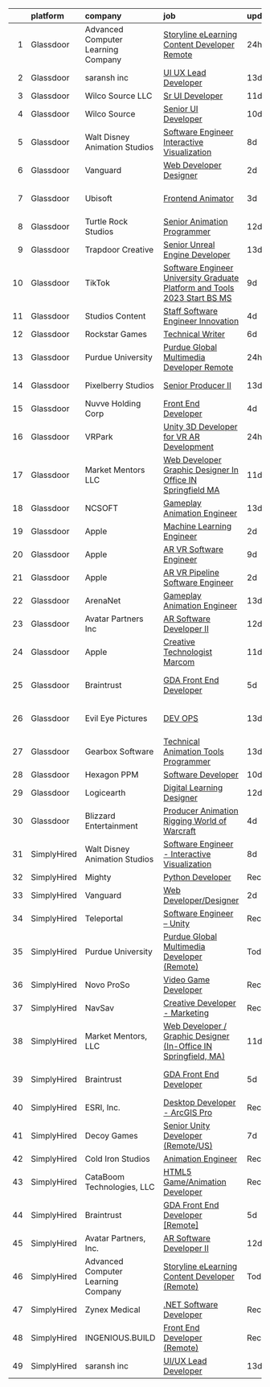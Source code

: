 

|    | platform    | company                            | job                                                                                                                                                                                                                                                                                                                                                                                                                                                                                                                                                                                                                                                                                                                                                                                                                                                                                                                                                                                                                                                                                                                                                                                                                                                                                                                                                                                                                                                                      | update_time   | location          |
|---:|:------------|:-----------------------------------|:-------------------------------------------------------------------------------------------------------------------------------------------------------------------------------------------------------------------------------------------------------------------------------------------------------------------------------------------------------------------------------------------------------------------------------------------------------------------------------------------------------------------------------------------------------------------------------------------------------------------------------------------------------------------------------------------------------------------------------------------------------------------------------------------------------------------------------------------------------------------------------------------------------------------------------------------------------------------------------------------------------------------------------------------------------------------------------------------------------------------------------------------------------------------------------------------------------------------------------------------------------------------------------------------------------------------------------------------------------------------------------------------------------------------------------------------------------------------------|:--------------|:------------------|
|  1 | Glassdoor   | Advanced Computer Learning Company | [Storyline eLearning Content Developer  Remote ](https://www.glassdoor.com/partner/jobListing.htm?pos=111&ao=1136043&s=58&guid=0000018335b5cfe0a261a3e2a543caec&src=GD_JOB_AD&t=SR&vt=w&ea=1&cs=1_be0f0069&cb=1663053451547&jobListingId=1008134135252&jrtk=3-0-1gcqrbk0akf3p801-1gcqrbk0sh7hs800-0fc8a3c74219ea28-)                                                                                                                                                                                                                                                                                                                                                                                                                                                                                                                                                                                                                                                                                                                                                                                                                                                                                                                                                                                                                                                                                                                                                     | 24h           | Remote            |
|  2 | Glassdoor   | saransh inc                        | [UI UX Lead Developer](https://www.glassdoor.com/partner/jobListing.htm?pos=121&ao=1136043&s=58&guid=0000018335b5cfe0a261a3e2a543caec&src=GD_JOB_AD&t=SR&vt=w&ea=1&cs=1_d0806f58&cb=1663053451547&jobListingId=1008103912540&jrtk=3-0-1gcqrbk0akf3p801-1gcqrbk0sh7hs800-85031aa08e20476f-)                                                                                                                                                                                                                                                                                                                                                                                                                                                                                                                                                                                                                                                                                                                                                                                                                                                                                                                                                                                                                                                                                                                                                                               | 13d           | Remote            |
|  3 | Glassdoor   | Wilco Source  LLC                  | [Sr UI Developer](https://www.glassdoor.com/partner/jobListing.htm?pos=110&ao=1136043&s=58&guid=0000018335b5cfe0a261a3e2a543caec&src=GD_JOB_AD&t=SR&vt=w&ea=1&cs=1_ff10fb68&cb=1663053451547&jobListingId=1008110499500&jrtk=3-0-1gcqrbk0akf3p801-1gcqrbk0sh7hs800-802fa49ffd51ecc9-)                                                                                                                                                                                                                                                                                                                                                                                                                                                                                                                                                                                                                                                                                                                                                                                                                                                                                                                                                                                                                                                                                                                                                                                    | 11d           | Newark, CA        |
|  4 | Glassdoor   | Wilco Source                       | [Senior UI Developer](https://www.glassdoor.com/partner/jobListing.htm?pos=118&ao=1136043&s=58&guid=0000018335b5cfe0a261a3e2a543caec&src=GD_JOB_AD&t=SR&vt=w&ea=1&cs=1_76c9f424&cb=1663053451547&jobListingId=1008114020566&jrtk=3-0-1gcqrbk0akf3p801-1gcqrbk0sh7hs800-c70407e1cd8c0a1b-)                                                                                                                                                                                                                                                                                                                                                                                                                                                                                                                                                                                                                                                                                                                                                                                                                                                                                                                                                                                                                                                                                                                                                                                | 10d           | Newark, CA        |
|  5 | Glassdoor   | Walt Disney Animation Studios      | [Software Engineer   Interactive Visualization](https://www.glassdoor.com/partner/jobListing.htm?pos=105&ao=1110586&s=58&guid=0000018335b5cfe0a261a3e2a543caec&src=GD_JOB_AD&t=SR&vt=w&cs=1_69f75831&cb=1663053451546&jobListingId=1008116981081&cpc=84DBBAA61F05C438&jrtk=3-0-1gcqrbk0akf3p801-1gcqrbk0sh7hs800-466d3f969b5724f7--6NYlbfkN0DAFTyt7pbDCC2JPO79CSdi1dIb81yjczP5qsKcZIxgiYm3-7g-689UM0rgypL64crB_GaJfP20m1fi1IAkQG5dY12ubcrqEHfZzCdaUqOTOf3e99Ei0bzeLneHHMNYnwXkO2F8SR5SLFHDutgYQXvHhDkASuoVoFmkove6Qp56cZaX7RQovnpcqQBa-bDDA_wAr9ACbsMyI7SnOR0TzkbWUb7TcA8X0stE9UZJ1aaJofvF4ktYiCCtHkhgJ6JbSwhZtSagjM3CnDYzkk_HApgEL8JmRKdJ3aDthR-Y-BSfBGsTSkGgHMgOF_z-It5zznqtGmkKTf1pmx_IrtU7QidfUMUadnA3osYxYaCc3j1x8EblroC7B-BBOvOzCMdSaJHSHgiVkQQxYe-ukaTXkQg4t5rUY5VG0OfaD4I4Mut_t3tshfoEk5S9_TjCE1K1bi0%3D)                                                                                                                                                                                                                                                                                                                                                                                                                                                                                                                                                                                                                                                        | 8d            | Burbank, CA       |
|  6 | Glassdoor   | Vanguard                           | [Web Developer Designer](https://www.glassdoor.com/partner/jobListing.htm?pos=104&ao=1110586&s=58&guid=0000018335b5cfe0a261a3e2a543caec&src=GD_JOB_AD&t=SR&vt=w&cs=1_e4523f27&cb=1663053451546&jobListingId=1008130738329&cpc=E521981D00147CE2&jrtk=3-0-1gcqrbk0akf3p801-1gcqrbk0sh7hs800-8f7885d589a4cda5--6NYlbfkN0BWQs_M7ZA8XLbIFWVw-PYcVVEPryqVLyWhKaEKPskHy2YkbHyHJDwB5vIJ0eSmX6bVJVfbGcsdJGyr5o5S5OnXYXJWXZNmtBOxYNrDGEVO1O9EpaQDa3kCWxUxd1e8enNO3rCqJXVcGHaTnsCGx5vc-lflJ8tUwqdkctmWWsMYtd56T3SzBRFmWAUuC55_U_t6wfKqVduwyJiAr-HHE1dK0H91SsNMkXj9lDbMlEdsLH3YPLrnvjhkhLoP4Fow5BCoz2_mZrgxqh4A717_fLgu-PN2eofXeBsCtpk4E6Y3TMxC49eaFAmNacIFiM-mmatjZd9lmoWpW8pRRWB0kEx2e3bvD54XZYFtsFxPefKjwbntHmZnyo0VfE-60FV6ZMicmMalIg6gJFQadZkYJt_OyHsaMBky7S6N48ohRejRpbXlJ2tQoP_gS7UkO12iDMBAwW8TbW-s-Oxmp6QscdStVyc1SyXBOsJ22VN9s1h1qCbF4ovKj7qwLmgP5LWKToGPri-8uj245ucpwaCPDszbCLa-5RYf49XHrjQLTGtcFwS8Y-imYmICJ0doAf6bpK7KoX97tWgEe3wPE4oVedz--KmKfuSORC3cU3duqwS4K1isgUVHJP-E8jUlNZ3WfPqJgz_YuodnZVagHL_ny_RFgHycsX_Fnua734QgEWoxTA5Vy4H9YA_df-hBAIJoFJCh-XBvkkfVod3JTDZbIXewACvPz3YidBTcfjLBsKHLJB_khh78UpcLwaG5CzuUdsJagG9tpYy6RqEJ49MULrSmL64b1PLhE37b-lW7WwjACls1Kx1Ywmf4VLzdvZTbGk8wExMd2KoVZXdwofc4edzWj-WXzOYkhMMz4KOF-y7uE32jythhb-LRdntcicENe9rf8BTP17syRQMewhyNAF51zecUHWzt2ddL6z1HrlvXQ1pvWuybvmfvZaRdRri3rRYZnq5gpdo4z3hIMfLqa5n8A3z_HZ0y1GrrQQq7Pv1CqMvifWjXK8zjISRxr5PyOv-FZJPqtZ8uO0ib07L38qQCCK0K2zvT_HwgnQkYlKYlbPlOY0rhQLUxm6gum_xTXeraHkOkgqfZ6w%3D%3D) | 2d            | Malvern, PA       |
|  7 | Glassdoor   | Ubisoft                            | [Frontend Animator](https://www.glassdoor.com/partner/jobListing.htm?pos=112&ao=1136043&s=58&guid=0000018335b5cfe0a261a3e2a543caec&src=GD_JOB_AD&t=SR&vt=w&cs=1_fde86050&cb=1663053451547&jobListingId=1008130382379&jrtk=3-0-1gcqrbk0akf3p801-1gcqrbk0sh7hs800-4983d4bb94ce4304-)                                                                                                                                                                                                                                                                                                                                                                                                                                                                                                                                                                                                                                                                                                                                                                                                                                                                                                                                                                                                                                                                                                                                                                                       | 3d            | San Francisco, CA |
|  8 | Glassdoor   | Turtle Rock Studios                | [Senior Animation Programmer](https://www.glassdoor.com/partner/jobListing.htm?pos=123&ao=1136043&s=58&guid=0000018335b5cfe0a261a3e2a543caec&src=GD_JOB_AD&t=SR&vt=w&ea=1&cs=1_094baa81&cb=1663053451547&jobListingId=1008106608421&jrtk=3-0-1gcqrbk0akf3p801-1gcqrbk0sh7hs800-21f08f745b795195-)                                                                                                                                                                                                                                                                                                                                                                                                                                                                                                                                                                                                                                                                                                                                                                                                                                                                                                                                                                                                                                                                                                                                                                        | 12d           | Lake Forest, CA   |
|  9 | Glassdoor   | Trapdoor Creative                  | [Senior Unreal Engine Developer](https://www.glassdoor.com/partner/jobListing.htm?pos=102&ao=1110586&s=58&guid=0000018335b5cfe0a261a3e2a543caec&src=GD_JOB_AD&t=SR&vt=w&ea=1&cs=1_46a169cd&cb=1663053451546&jobListingId=1008103754936&cpc=BAD55DC2FB4E14F9&jrtk=3-0-1gcqrbk0akf3p801-1gcqrbk0sh7hs800-3ccb01640910f06a--6NYlbfkN0DfhRLDY5E7BVY3xhBTAobuSaZ3WR2SqAJ-w4NHeQGDZ_V54dt5D1-9-o8FlAFC8VGLEw2k2nKsfw8pew_Kwqtd_SEUbUcMf-02KnlYLV1p_IH8Kyt8nzMazNMhvenS4mLaj3fKUYsQpT5EY33skyX4tLuaJ-sj4Ti1j_68LBqgjHhV6p61YjgY1NjWJ-qry5NG5WN76dRtCb5G-N8BAO9sv05EiRy8yelM_LaxUevvWpj_QqCoKMrzVv4PC11O36C4u6cg-1LceCRMv1fqHHljEJCWIf_9_0SBEOA87CqTX5vQqIF5cIF2RDTejNuVwGV5t4daLCeJCHIiUOXkwmRMXG2p9vEKOyytQ5XsenaN57IlbA9mNxzbtyzqQpvfrTfYfd8i9ldMTUOKaUa-OxvN-A2UMdnH2F-4mLfCHjCEi5ZnEw8WntP79qaiIfVqIOKikrGe3iQjRWS_vYgcUvlgu0ldGSm0tZNY2-QOVMrJcFQ6l4G7oxJYEbs84AiyNy-Z-nEbGwSaAYcheQcL9kRS)                                                                                                                                                                                                                                                                                                                                                                                                                                                                                                                                                                                | 13d           | Lehi, UT          |
| 10 | Glassdoor   | TikTok                             | [Software Engineer  University Graduate  Platform and Tools    2023 Start  BS MS ](https://www.glassdoor.com/partner/jobListing.htm?pos=116&ao=1136043&s=58&guid=0000018335b5cfe0a261a3e2a543caec&src=GD_JOB_AD&t=SR&vt=w&cs=1_405b6071&cb=1663053451547&jobListingId=1008115904300&jrtk=3-0-1gcqrbk0akf3p801-1gcqrbk0sh7hs800-ac13109f7213683e-)                                                                                                                                                                                                                                                                                                                                                                                                                                                                                                                                                                                                                                                                                                                                                                                                                                                                                                                                                                                                                                                                                                                        | 9d            | Mountain View, CA |
| 11 | Glassdoor   | Studios Content                    | [Staff Software Engineer  Innovation](https://www.glassdoor.com/partner/jobListing.htm?pos=106&ao=1110586&s=58&guid=0000018335b5cfe0a261a3e2a543caec&src=GD_JOB_AD&t=SR&vt=w&cs=1_17227d25&cb=1663053451546&jobListingId=1008126216490&cpc=6193B0C32834B022&jrtk=3-0-1gcqrbk0akf3p801-1gcqrbk0sh7hs800-43c79996d772bd58--6NYlbfkN0DAFTyt7pbDCC2JPO79CSdi1dIb81yjczP5qsKcZIxgiYm3-7g-689UM0rgypL64cr8-zBqMTzeaFSoSa-bVwa14jfgvFvZrn9154xci4_dCXJvU1fPUXOALeYLHnNsgb79QU2rhjJDCQrsE-5NPIs_IuxxS5owmGYwgT_XI9ON7imRVo_xbCUbSzADBmjTbcI09bZ5T0NSZtITe3vBOVmra5Uqk1G_VnVXCsvS3cugKxlEtzznRAWZj2UUB7Q5SR26R4jkEniDp3Dac7LLxXMC9VYVP_mBgULwPBronv-DwtoSqqHCDykwF2XrJMmgPIC3dm_85xRfcHDDE0PGLbfoWauFuj72yCiCxLYkDua-cbpjyrN7Lwx5LGkUxneSHe9jeemOlpK7Mla9DVqZYW3tNAM7uWnXjlICqy6qL4h1o85cN7CqVi3H1M3Zxvb8xMQ%3D)                                                                                                                                                                                                                                                                                                                                                                                                                                                                                                                                                                                                                                                                  | 4d            | Burbank, CA       |
| 12 | Glassdoor   | Rockstar Games                     | [Technical Writer](https://www.glassdoor.com/partner/jobListing.htm?pos=127&ao=1136043&s=58&guid=0000018335b5cfe0a261a3e2a543caec&src=GD_JOB_AD&t=SR&vt=w&ea=1&cs=1_e045a481&cb=1663053451550&jobListingId=1008121029319&jrtk=3-0-1gcqrbk0akf3p801-1gcqrbk0sh7hs800-7f3789c5b17a5db4-)                                                                                                                                                                                                                                                                                                                                                                                                                                                                                                                                                                                                                                                                                                                                                                                                                                                                                                                                                                                                                                                                                                                                                                                   | 6d            | Andover, MA       |
| 13 | Glassdoor   | Purdue University                  | [Purdue Global Multimedia Developer  Remote ](https://www.glassdoor.com/partner/jobListing.htm?pos=113&ao=1136043&s=58&guid=0000018335b5cfe0a261a3e2a543caec&src=GD_JOB_AD&t=SR&vt=w&cs=1_461b3f61&cb=1663053451547&jobListingId=1008133073256&jrtk=3-0-1gcqrbk0akf3p801-1gcqrbk0sh7hs800-8202613e0816d37c-)                                                                                                                                                                                                                                                                                                                                                                                                                                                                                                                                                                                                                                                                                                                                                                                                                                                                                                                                                                                                                                                                                                                                                             | 24h           | Indiana           |
| 14 | Glassdoor   | Pixelberry Studios                 | [Senior Producer II](https://www.glassdoor.com/partner/jobListing.htm?pos=128&ao=1136043&s=58&guid=0000018335b5cfe0a261a3e2a543caec&src=GD_JOB_AD&t=SR&vt=w&ea=1&cs=1_c6cdf924&cb=1663053451550&jobListingId=1008104270938&jrtk=3-0-1gcqrbk0akf3p801-1gcqrbk0sh7hs800-fcf3af60ede294d2-)                                                                                                                                                                                                                                                                                                                                                                                                                                                                                                                                                                                                                                                                                                                                                                                                                                                                                                                                                                                                                                                                                                                                                                                 | 13d           | Mountain View, CA |
| 15 | Glassdoor   | Nuvve Holding Corp                 | [Front End Developer](https://www.glassdoor.com/partner/jobListing.htm?pos=109&ao=1136043&s=58&guid=0000018335b5cfe0a261a3e2a543caec&src=GD_JOB_AD&t=SR&vt=w&ea=1&cs=1_413f0bc9&cb=1663053451547&jobListingId=1008127162897&jrtk=3-0-1gcqrbk0akf3p801-1gcqrbk0sh7hs800-030bcc0c6c4b158f-)                                                                                                                                                                                                                                                                                                                                                                                                                                                                                                                                                                                                                                                                                                                                                                                                                                                                                                                                                                                                                                                                                                                                                                                | 4d            | San Diego, CA     |
| 16 | Glassdoor   | VRPark                             | [Unity 3D Developer for VR AR Development](https://www.glassdoor.com/partner/jobListing.htm?pos=114&ao=1136043&s=58&guid=0000018335b5cfe0a261a3e2a543caec&src=GD_JOB_AD&t=SR&vt=w&ea=1&cs=1_283eb393&cb=1663053451547&jobListingId=1008134316115&jrtk=3-0-1gcqrbk0akf3p801-1gcqrbk0sh7hs800-e38182a1c25d7b2a-)                                                                                                                                                                                                                                                                                                                                                                                                                                                                                                                                                                                                                                                                                                                                                                                                                                                                                                                                                                                                                                                                                                                                                           | 24h           | Hackensack, NJ    |
| 17 | Glassdoor   | Market Mentors  LLC                | [Web Developer   Graphic Designer  In Office IN Springfield  MA ](https://www.glassdoor.com/partner/jobListing.htm?pos=101&ao=1110586&s=58&guid=0000018335b5cfe0a261a3e2a543caec&src=GD_JOB_AD&t=SR&vt=w&ea=1&cs=1_8e379f9b&cb=1663053451546&jobListingId=1008111271323&cpc=57C5E6719F11A077&jrtk=3-0-1gcqrbk0akf3p801-1gcqrbk0sh7hs800-971de25c7259ef8b--6NYlbfkN0DrgQq5ECBajiuqohNCSf6c7_2Cek-sBUhiO2bmmkiCIcpzLyXLzEAoKP3P9Bva9-zUgAU6dCxffsMNVoKZUbiRB3Ovdl0h9ea5amWQkaxfoiRDPvu7vvBPFtBCBbXoTpO0YVWCRAym8I0hk1kRXTvCk5pv60f4DZY_HfLzxtzevPO9xQ7iAlJBHt3t5YEE5GWFLz3UtNbBX8qg7-6pMcIrjVsrlqCX5PDcJ0X3wPIV29k90c_-uP-4FJZc2tzUkjgqzw3P4SxUfcGcxDUFABGHsHqDxGTrW2n--_WffAZu7NI-ysK4U3EuEmQTD6qIqh6NjuDvLpXMWQcipH7JcprR3qoRnTkKrkociWwiZ3T8MZnS4T_FHBDyblFtqGudWmRCJZRv3nzPZS9L3p1FkzhPgS6qfj4l9XSQLdDeXCADarkSPPeC7UVeUMabNxJe9iEPb057qOeIQQUb64TVRgZBPSkr7oJ9y9z3l_hBj57S3OZLQ0LtphjtJQMm16gY09o6Vpz8zkKnfiH5V1IxJvSQq7EzX4rjE4jO77zB5OSCoIfIkXObptHX)                                                                                                                                                                                                                                                                                                                                                                                                                                                                                                               | 11d           | Springfield, MA   |
| 18 | Glassdoor   | NCSOFT                             | [Gameplay Animation Engineer](https://www.glassdoor.com/partner/jobListing.htm?pos=122&ao=1136043&s=58&guid=0000018335b5cfe0a261a3e2a543caec&src=GD_JOB_AD&t=SR&vt=w&ea=1&cs=1_130f0989&cb=1663053451547&jobListingId=1008104799075&jrtk=3-0-1gcqrbk0akf3p801-1gcqrbk0sh7hs800-6fd0a3efe7f1d2fe-)                                                                                                                                                                                                                                                                                                                                                                                                                                                                                                                                                                                                                                                                                                                                                                                                                                                                                                                                                                                                                                                                                                                                                                        | 13d           | Bellevue, WA      |
| 19 | Glassdoor   | Apple                              | [Machine Learning Engineer](https://www.glassdoor.com/partner/jobListing.htm?pos=126&ao=1136043&s=58&guid=0000018335b5cfe0a261a3e2a543caec&src=GD_JOB_AD&t=SR&vt=w&cs=1_b3d85566&cb=1663053451548&jobListingId=1008130693351&jrtk=3-0-1gcqrbk0akf3p801-1gcqrbk0sh7hs800-f87833ae8fb9e999-)                                                                                                                                                                                                                                                                                                                                                                                                                                                                                                                                                                                                                                                                                                                                                                                                                                                                                                                                                                                                                                                                                                                                                                               | 2d            | Cupertino, CA     |
| 20 | Glassdoor   | Apple                              | [AR VR Software Engineer](https://www.glassdoor.com/partner/jobListing.htm?pos=124&ao=1136043&s=58&guid=0000018335b5cfe0a261a3e2a543caec&src=GD_JOB_AD&t=SR&vt=w&cs=1_8c90e18b&cb=1663053451547&jobListingId=1008115989628&jrtk=3-0-1gcqrbk0akf3p801-1gcqrbk0sh7hs800-c326ea002c48b0f1-)                                                                                                                                                                                                                                                                                                                                                                                                                                                                                                                                                                                                                                                                                                                                                                                                                                                                                                                                                                                                                                                                                                                                                                                 | 9d            | Cupertino, CA     |
| 21 | Glassdoor   | Apple                              | [AR VR Pipeline Software Engineer](https://www.glassdoor.com/partner/jobListing.htm?pos=107&ao=1110586&s=58&guid=0000018335b5cfe0a261a3e2a543caec&src=GD_JOB_AD&t=SR&vt=w&cs=1_ca99fb28&cb=1663053451546&jobListingId=1008130706256&cpc=3BA4CE39D5B5DEF5&jrtk=3-0-1gcqrbk0akf3p801-1gcqrbk0sh7hs800-3c2687cb62cfff5b--6NYlbfkN0BvKrLyj5gPmtZO9T8euul8TCxuuKNOtzRJOomxnwSEodTz2Bc-sPZlbtkML8D-m4r1Ix6DLeqtxjfX4-JIFJykUf3OsFLzvWSnNi5LIr2jH63QAIANOKxdugxHg8E7648CTg_V9nlqOFbsipJwHInaGNidKrJ6S-ZtWBl7u1xFJWAPqvnrJu2-_6XlKjSnKdg8X07m6RQ8ilkEOnpawEGiZ6bYZVtxuKQu_EQbmlwAw4oNakkDIViPUiOtu45WxOGm-WMPNm1N_UhJPnprW68eVzXw4Y1ij0wVp8TGVLWhIAHlPV5ZaKA7Ei26DnAVrc5HmGtxXCHG_cBZqqf1p4eRgebaHavKBYEqJjRoQ6Yph8o127KSr0YtFenu_f-bdX4MLZIqVDHUd8_Ii8N4NTX6Hmn-vD7Lt9_MJvVKb7XltmlDf4F3jRYa7ulMO4e2_rbLzxGvubmWR1oQr88J1RTiBu0gWyiRXt_FZKhSYW3Xi4G4k9P27KZokOL3S8k0_iFrQWEOc6kHjqVwvf1pah3n4VPvR8i9PEJ69OfkHaABgxAFy2fLqpWIWAQ8cbnPyqL1UrneYaTlf0CWTeDpsctPWLwOE1rqMDrpCE-2vtgwOwz0xX6vVRCzlTkmxvuiwxmN8wpWgJHy0km__d_Uk00t4uPjpBhB6aEN5hDFDV8g-zSDbj0IGvYBWWm6VLYAXAo6pKLYRe9GixUjyx82hN7EeLH4S3rfHRBiR_9-_dVlsfmnfQApnJ5Go5Xpo0S36syG-zVRnLNG3qMeibINU_8yOouuVbB_QRzauMgPTGPMBZtwgkmz0XOnjoFweN3q8xcdOyifa_LnF2Q5dmGTTEwIQ3e2jMD5PgH6pbOmEVX3ZM33kIktRm00ZtoC7a2TQQQlaS9pXYGlVjvXE6CXJsTsMiF95ANWRsUvOFWPISxdinw5eVWcP5Cgap2SJEbjCjtY1wLmYkjOFxaFStdanLwJ)                                                                                                                   | 2d            | Boulder, CO       |
| 22 | Glassdoor   | ArenaNet                           | [Gameplay Animation Engineer](https://www.glassdoor.com/partner/jobListing.htm?pos=119&ao=1136043&s=58&guid=0000018335b5cfe0a261a3e2a543caec&src=GD_JOB_AD&t=SR&vt=w&cs=1_3b6dc7e1&cb=1663053451547&jobListingId=1008104799076&jrtk=3-0-1gcqrbk0akf3p801-1gcqrbk0sh7hs800-4ccaaf00bfd394bd-)                                                                                                                                                                                                                                                                                                                                                                                                                                                                                                                                                                                                                                                                                                                                                                                                                                                                                                                                                                                                                                                                                                                                                                             | 13d           | Bellevue, WA      |
| 23 | Glassdoor   | Avatar Partners  Inc               | [AR Software Developer II](https://www.glassdoor.com/partner/jobListing.htm?pos=103&ao=1110586&s=58&guid=0000018335b5cfe0a261a3e2a543caec&src=GD_JOB_AD&t=SR&vt=w&ea=1&cs=1_051a0daf&cb=1663053451546&jobListingId=1008106665313&cpc=A7B4A44948C4CC92&jrtk=3-0-1gcqrbk0akf3p801-1gcqrbk0sh7hs800-e7104cb7571e10bd--6NYlbfkN0CSE3POay3L6XNXi0aipSscdc1Zs2V3vZI2w3p7sV-Wv_VoR-XsUxX86YfQ56zr2X2DaYELFy_C3wUXcLlSNQY5XhgcS-qb-mOfK5GZmOQEQaCEWWGF4p6F_FMb-3_kziIFa6OePOYEvUBuJ-qJs-wjHE-bkIxGqY7SQZGqOKMNDw4LScBAKRt_vIAGn7gMza3xboK7AsckxxxZbq8sjVbLgiDbTSiA5yyAvRYE2-Bejm5rNcsKiG1xaArZHLSWbz76-amQJv4jD5iPwSGX05epBwFErMQPFmZZko2IgIGoBbYayMtNBvKFyoPGmLlmvy_n3jFARZBYUZuKmz4LyfwZaeJ2DHoO5Ho02nQB2Esv62vcHwUqULT5fbH_Y8XHZNz2vOSXaqw451_GCkztc_0pkJSvBtYHK5pslaIm_uWxs0zpPzGc7-OFM0QVsj6CKP9ffo0jQLgEfA-YEaeUmv4OgxHxSENB5H8ke31YyA9D-w1WqRXvozOC-0S1BqrWjrurmcz9UWMELw%3D%3D)                                                                                                                                                                                                                                                                                                                                                                                                                                                                                                                                                                                          | 12d           | Remote            |
| 24 | Glassdoor   | Apple                              | [Creative Technologist  Marcom](https://www.glassdoor.com/partner/jobListing.htm?pos=117&ao=1136043&s=58&guid=0000018335b5cfe0a261a3e2a543caec&src=GD_JOB_AD&t=SR&vt=w&cs=1_0df583bf&cb=1663053451547&jobListingId=1008111206952&jrtk=3-0-1gcqrbk0akf3p801-1gcqrbk0sh7hs800-44ee546d4a615340-)                                                                                                                                                                                                                                                                                                                                                                                                                                                                                                                                                                                                                                                                                                                                                                                                                                                                                                                                                                                                                                                                                                                                                                           | 11d           | Cupertino, CA     |
| 25 | Glassdoor   | Braintrust                         | [GDA Front End Developer](https://www.glassdoor.com/partner/jobListing.htm?pos=108&ao=1136043&s=58&guid=0000018335b5cfe0a261a3e2a543caec&src=GD_JOB_AD&t=SR&vt=w&ea=1&cs=1_5b9f928e&cb=1663053451547&jobListingId=1008123353827&jrtk=3-0-1gcqrbk0akf3p801-1gcqrbk0sh7hs800-436bff748d584c6f-)                                                                                                                                                                                                                                                                                                                                                                                                                                                                                                                                                                                                                                                                                                                                                                                                                                                                                                                                                                                                                                                                                                                                                                            | 5d            | San Francisco, CA |
| 26 | Glassdoor   | Evil Eye Pictures                  | [DEV OPS](https://www.glassdoor.com/partner/jobListing.htm?pos=125&ao=1136043&s=58&guid=0000018335b5cfe0a261a3e2a543caec&src=GD_JOB_AD&t=SR&vt=w&cs=1_77b5eaa5&cb=1663053451548&jobListingId=1008104745704&jrtk=3-0-1gcqrbk0akf3p801-1gcqrbk0sh7hs800-786845acbbfd8e9a-)                                                                                                                                                                                                                                                                                                                                                                                                                                                                                                                                                                                                                                                                                                                                                                                                                                                                                                                                                                                                                                                                                                                                                                                                 | 13d           | San Francisco, CA |
| 27 | Glassdoor   | Gearbox Software                   | [Technical Animation Tools Programmer](https://www.glassdoor.com/partner/jobListing.htm?pos=130&ao=1136043&s=58&guid=0000018335b5cfe0a261a3e2a543caec&src=GD_JOB_AD&t=SR&vt=w&ea=1&cs=1_dcb7f995&cb=1663053451550&jobListingId=1008103174225&jrtk=3-0-1gcqrbk0akf3p801-1gcqrbk0sh7hs800-a9a7243808333ca0-)                                                                                                                                                                                                                                                                                                                                                                                                                                                                                                                                                                                                                                                                                                                                                                                                                                                                                                                                                                                                                                                                                                                                                               | 13d           | Frisco, TX        |
| 28 | Glassdoor   | Hexagon PPM                        | [Software Developer](https://www.glassdoor.com/partner/jobListing.htm?pos=120&ao=1136043&s=58&guid=0000018335b5cfe0a261a3e2a543caec&src=GD_JOB_AD&t=SR&vt=w&cs=1_4089f72a&cb=1663053451547&jobListingId=1008115008081&jrtk=3-0-1gcqrbk0akf3p801-1gcqrbk0sh7hs800-df8317f83c517f4c-)                                                                                                                                                                                                                                                                                                                                                                                                                                                                                                                                                                                                                                                                                                                                                                                                                                                                                                                                                                                                                                                                                                                                                                                      | 10d           | Madison, AL       |
| 29 | Glassdoor   | Logicearth                         | [Digital Learning Designer](https://www.glassdoor.com/partner/jobListing.htm?pos=129&ao=1136043&s=58&guid=0000018335b5cfe0a261a3e2a543caec&src=GD_JOB_AD&t=SR&vt=w&cs=1_d945919d&cb=1663053451550&jobListingId=1008106368197&jrtk=3-0-1gcqrbk0akf3p801-1gcqrbk0sh7hs800-a55a7d9d14b0c3f5-)                                                                                                                                                                                                                                                                                                                                                                                                                                                                                                                                                                                                                                                                                                                                                                                                                                                                                                                                                                                                                                                                                                                                                                               | 12d           | Philadelphia, PA  |
| 30 | Glassdoor   | Blizzard Entertainment             | [Producer  Animation   Rigging   World of Warcraft](https://www.glassdoor.com/partner/jobListing.htm?pos=115&ao=1136043&s=58&guid=0000018335b5cfe0a261a3e2a543caec&src=GD_JOB_AD&t=SR&vt=w&cs=1_36b5d73a&cb=1663053451547&jobListingId=1008126791333&jrtk=3-0-1gcqrbk0akf3p801-1gcqrbk0sh7hs800-a952cd5dce3c3a2b-)                                                                                                                                                                                                                                                                                                                                                                                                                                                                                                                                                                                                                                                                                                                                                                                                                                                                                                                                                                                                                                                                                                                                                       | 4d            | Irvine, CA        |
| 31 | SimplyHired | Walt Disney Animation Studios      | [Software Engineer - Interactive Visualization](https://www.simplyhired.com/job/QSXn-xnS_m25FyTD3FsVrEHnzKweJW_TFlS6xQOhhF1oV115VU1mPA?q=animation+developer)                                                                                                                                                                                                                                                                                                                                                                                                                                                                                                                                                                                                                                                                                                                                                                                                                                                                                                                                                                                                                                                                                                                                                                                                                                                                                                            | 8d            | Burbank, CA       |
| 32 | SimplyHired | Mighty                             | [Python Developer](https://www.simplyhired.com/job/mSidqalQa9rFv-8uMc6mXYDSd2xaTVkb4xZSgl6OipQNezi9Fe79tw?q=animation+developer)                                                                                                                                                                                                                                                                                                                                                                                                                                                                                                                                                                                                                                                                                                                                                                                                                                                                                                                                                                                                                                                                                                                                                                                                                                                                                                                                         | Recently      | Remote            |
| 33 | SimplyHired | Vanguard                           | [Web Developer/Designer](https://www.simplyhired.com/job/8xPSfqDW0-HX9Kgv3dbPXoMj5GN-luh7AB810gowUPCsiwSZPRZiDw?q=animation+developer)                                                                                                                                                                                                                                                                                                                                                                                                                                                                                                                                                                                                                                                                                                                                                                                                                                                                                                                                                                                                                                                                                                                                                                                                                                                                                                                                   | 2d            | Malvern, PA       |
| 34 | SimplyHired | Teleportal                         | [Software Engineer – Unity](https://www.simplyhired.com/job/U01SrNCdaTYrZ4QRxBfL5yHDd4v1jD1-oTLFHKeuSIyfvwU1yzfxvQ?q=animation+developer)                                                                                                                                                                                                                                                                                                                                                                                                                                                                                                                                                                                                                                                                                                                                                                                                                                                                                                                                                                                                                                                                                                                                                                                                                                                                                                                                | Recently      | Culver City, CA   |
| 35 | SimplyHired | Purdue University                  | [Purdue Global Multimedia Developer (Remote)](https://www.simplyhired.com/job/cvUD7Eglt7F6PuGpKLP36cfngifi5NcQBecGnw1MTZstAku6LT4Ilw?q=animation+developer)                                                                                                                                                                                                                                                                                                                                                                                                                                                                                                                                                                                                                                                                                                                                                                                                                                                                                                                                                                                                                                                                                                                                                                                                                                                                                                              | Today         | Indiana           |
| 36 | SimplyHired | Novo ProSo                         | [Video Game Developer](https://www.simplyhired.com/job/AS_RVkKzbpZe9hmYQoSTRcdyU_xw3kSxk9ZoUP7tOns3El3f_1x1TQ?q=animation+developer)                                                                                                                                                                                                                                                                                                                                                                                                                                                                                                                                                                                                                                                                                                                                                                                                                                                                                                                                                                                                                                                                                                                                                                                                                                                                                                                                     | Recently      | Warrensburg, MO   |
| 37 | SimplyHired | NavSav                             | [Creative Developer - Marketing](https://www.simplyhired.com/job/aftiHndoYiEJfgbCsFqF7A8NEK8VV4GcBTYPjqlqaWYFK-vD-8z1cQ?q=animation+developer)                                                                                                                                                                                                                                                                                                                                                                                                                                                                                                                                                                                                                                                                                                                                                                                                                                                                                                                                                                                                                                                                                                                                                                                                                                                                                                                           | Recently      | Beaumont, TX      |
| 38 | SimplyHired | Market Mentors, LLC                | [Web Developer / Graphic Designer (In-Office IN Springfield, MA)](https://www.simplyhired.com/job/FQG5uJ1dss-sRffoAoQ2VcQRgxsuv475Wnb7F9AflVz3v4ZTdM9xDw?q=animation+developer)                                                                                                                                                                                                                                                                                                                                                                                                                                                                                                                                                                                                                                                                                                                                                                                                                                                                                                                                                                                                                                                                                                                                                                                                                                                                                          | 11d           | Springfield, MA   |
| 39 | SimplyHired | Braintrust                         | [GDA Front End Developer](https://www.simplyhired.com/job/UZ9Q8-2YQzziZGvAgzlOQfWWakPdUbz_v2EOZRqXahRslnFEc8rN4A?q=animation+developer)                                                                                                                                                                                                                                                                                                                                                                                                                                                                                                                                                                                                                                                                                                                                                                                                                                                                                                                                                                                                                                                                                                                                                                                                                                                                                                                                  | 5d            | San Francisco, CA |
| 40 | SimplyHired | ESRI, Inc.                         | [Desktop Developer - ArcGIS Pro](https://www.simplyhired.com/job/Pn0jlgPOSBBY-nMbXrtFeV4yvqyMnKMGCwWZz4L1Vtp9irTKUDf2Rg?q=animation+developer)                                                                                                                                                                                                                                                                                                                                                                                                                                                                                                                                                                                                                                                                                                                                                                                                                                                                                                                                                                                                                                                                                                                                                                                                                                                                                                                           | Recently      | Remote            |
| 41 | SimplyHired | Decoy Games                        | [Senior Unity Developer (Remote/US)](https://www.simplyhired.com/job/__Mph8W2i629r9sjpVTVsqSzGJmMgjQLjwA08GovxqWTTsb6YN7p5A?q=animation+developer)                                                                                                                                                                                                                                                                                                                                                                                                                                                                                                                                                                                                                                                                                                                                                                                                                                                                                                                                                                                                                                                                                                                                                                                                                                                                                                                       | 7d            | Boston, MA        |
| 42 | SimplyHired | Cold Iron Studios                  | [Animation Engineer](https://www.simplyhired.com/job/_k9O-EHdSx8NESZMFWM66htNlUjbI1UCI5s37Wea0oYwUMx34VHqVg?q=animation+developer)                                                                                                                                                                                                                                                                                                                                                                                                                                                                                                                                                                                                                                                                                                                                                                                                                                                                                                                                                                                                                                                                                                                                                                                                                                                                                                                                       | Recently      | Remote            |
| 43 | SimplyHired | CataBoom Technologies, LLC         | [HTML5 Game/Animation Developer](https://www.simplyhired.com/job/rcD9kqRruTFu3sLPN7RcYmKqhwYda35Xkfl4DXnDIh1VgwPtoMUoDw?q=animation+developer)                                                                                                                                                                                                                                                                                                                                                                                                                                                                                                                                                                                                                                                                                                                                                                                                                                                                                                                                                                                                                                                                                                                                                                                                                                                                                                                           | Recently      | Richardson, TX    |
| 44 | SimplyHired | Braintrust                         | [GDA Front End Developer [Remote]](https://www.simplyhired.com/job/fmgQPs18YhJTNV-QeJbQ2by217JrJ0a2xYICSmkw0CLTap2nH4rOqA?q=animation+developer)                                                                                                                                                                                                                                                                                                                                                                                                                                                                                                                                                                                                                                                                                                                                                                                                                                                                                                                                                                                                                                                                                                                                                                                                                                                                                                                         | 5d            | San Francisco, CA |
| 45 | SimplyHired | Avatar Partners, Inc.              | [AR Software Developer II](https://www.simplyhired.com/job/UeNDfsvrvGKqJT2_CcRkXhDQimk6kBmqp97LV9GSoNPJsJtnaRbEsA?q=animation+developer)                                                                                                                                                                                                                                                                                                                                                                                                                                                                                                                                                                                                                                                                                                                                                                                                                                                                                                                                                                                                                                                                                                                                                                                                                                                                                                                                 | 12d           | Remote            |
| 46 | SimplyHired | Advanced Computer Learning Company | [Storyline eLearning Content Developer (Remote)](https://www.simplyhired.com/job/yquvEbEGhacPc2oIwZ3Qa2c5z43nmQAW0BTGqJoykCIb88O-gTtobA?q=animation+developer)                                                                                                                                                                                                                                                                                                                                                                                                                                                                                                                                                                                                                                                                                                                                                                                                                                                                                                                                                                                                                                                                                                                                                                                                                                                                                                           | Today         | Remote            |
| 47 | SimplyHired | Zynex Medical                      | [.NET Software Developer](https://www.simplyhired.com/job/CkZS4u7p1I92Dp42AUwS_a_ddjsrJw7_CNhZYtWMjYq5qdAiX22kGQ?q=animation+developer)                                                                                                                                                                                                                                                                                                                                                                                                                                                                                                                                                                                                                                                                                                                                                                                                                                                                                                                                                                                                                                                                                                                                                                                                                                                                                                                                  | Recently      | Englewood, CO     |
| 48 | SimplyHired | INGENIOUS.BUILD                    | [Front End Developer (Remote)](https://www.simplyhired.com/job/6j79CYZDql2eX7fABHmfSi8Pap2YCIU-BNMpRKJwhHcBQJ67M7QELQ?q=animation+developer)                                                                                                                                                                                                                                                                                                                                                                                                                                                                                                                                                                                                                                                                                                                                                                                                                                                                                                                                                                                                                                                                                                                                                                                                                                                                                                                             | Recently      | Nashville, TN     |
| 49 | SimplyHired | saransh inc                        | [UI/UX Lead Developer](https://www.simplyhired.com/job/mS1DpuFwx5W8-VwsFo4Ma7TlVu_OP7-uRH0Gu78FWnOgvn_WkVxwjg?q=animation+developer)                                                                                                                                                                                                                                                                                                                                                                                                                                                                                                                                                                                                                                                                                                                                                                                                                                                                                                                                                                                                                                                                                                                                                                                                                                                                                                                                     | 13d           | Remote            |